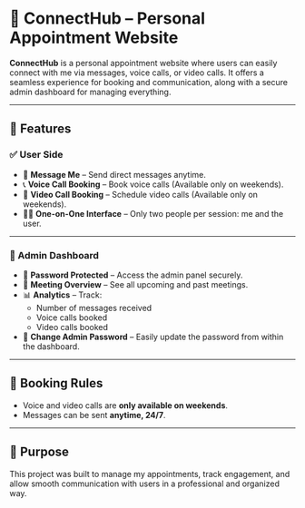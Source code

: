 # 🔗 ConnectHub – Personal Appointment Website

**ConnectHub** is a personal appointment website where users can easily connect with me via messages, voice calls, or video calls. It offers a seamless experience for booking and communication, along with a secure admin dashboard for managing everything.

---

## 🌟 Features

### ✅ User Side
- 📩 **Message Me** – Send direct messages anytime.
- 📞 **Voice Call Booking** – Book voice calls (Available only on weekends).
- 🎥 **Video Call Booking** – Schedule video calls (Available only on weekends).
- 🧑‍💻 **One-on-One Interface** – Only two people per session: me and the user.

---

### 🔐 Admin Dashboard
- 🔑 **Password Protected** – Access the admin panel securely.
- 📆 **Meeting Overview** – See all upcoming and past meetings.
- 📊 **Analytics** – Track:
  - Number of messages received
  - Voice calls booked
  - Video calls booked
- 🔄 **Change Admin Password** – Easily update the password from within the dashboard.

---

## 📅 Booking Rules
- Voice and video calls are **only available on weekends**.
- Messages can be sent **anytime, 24/7**.

---

## 📌 Purpose
This project was built to manage my appointments, track engagement, and allow smooth communication with users in a professional and organized way.
